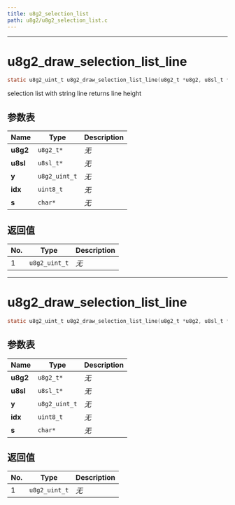 ```yaml
---
title: u8g2_selection_list
path: u8g2/u8g2_selection_list.c
---
```

--------------------------------------------------
# u8g2_draw_selection_list_line

```c
static u8g2_uint_t u8g2_draw_selection_list_line(u8g2_t *u8g2, u8sl_t *u8sl, u8g2_uint_t y, uint8_t idx, const char *s)
```

  selection list with string line
  returns line height

## 参数表

Name | Type | Description
-----|------|--------------
**u8g2**|`u8g2_t*`| *无*
**u8sl**|`u8sl_t*`| *无*
**y**|`u8g2_uint_t`| *无*
**idx**|`uint8_t`| *无*
**s**|`char*`| *无*

## 返回值

No. | Type | Description
----|------|--------------
1 |`u8g2_uint_t`| *无*


--------------------------------------------------
# u8g2_draw_selection_list_line

```c
static u8g2_uint_t u8g2_draw_selection_list_line(u8g2_t *u8g2, u8sl_t *u8sl, u8g2_uint_t y, uint8_t idx, const char *s)
```


## 参数表

Name | Type | Description
-----|------|--------------
**u8g2**|`u8g2_t*`| *无*
**u8sl**|`u8sl_t*`| *无*
**y**|`u8g2_uint_t`| *无*
**idx**|`uint8_t`| *无*
**s**|`char*`| *无*

## 返回值

No. | Type | Description
----|------|--------------
1 |`u8g2_uint_t`| *无*


